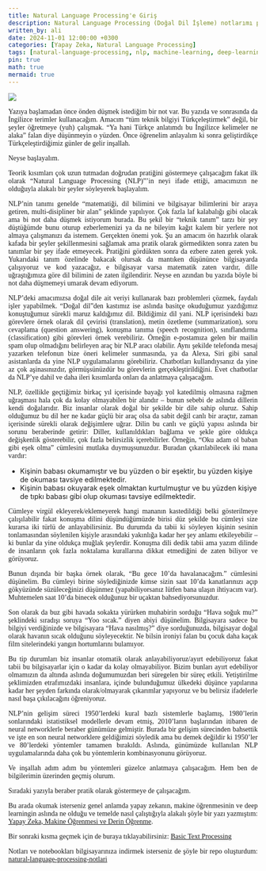 ```yaml
---
title: Natural Language Processing'e Giriş
description: Natural Language Processing (Doğal Dil İşleme) notlarımı paylaşacağım serinin ilk yazısı
written_by: ali
date: 2024-11-01 12:00:00 +0300
categories: [Yapay Zeka, Natural Language Processing]
tags: [natural-language-processing, nlp, machine-learning, deep-learning, artificial-intelligence, ai]
pin: true
math: true
mermaid: true
---
```


<link href="https://fonts.googleapis.com/css2?family=Lora:wght@400;700&display=swap" rel="stylesheet">
<style>
    p {
        font-family: 'Lora', serif;
        text-align: justify;
    }
</style>

![](https://lh3.googleusercontent.com/d/1_P9wRoUyz7ie_bV4vjRzwCUW6-r4Oa84)

Yazıya başlamadan önce önden düşmek istediğim bir not var. Bu yazıda ve sonrasında da İngilizce terimler kullanacağım. Amacım “tüm teknik bilgiyi Türkçeleştirmek” değil, bir şeyler öğretmeye (yuh) çalışmak. “Ya hani Türkçe anlatımdı bu İngilizce kelimeler ne alaka” falan diye düşünmeyin o yüzden. Önce öğrenelim anlayalım ki sonra geliştirdikçe Türkçeleştirdiğimiz günler de gelir inşallah.

Neyse başlayalım.

Teorik kısımları çok uzun tutmadan doğrudan pratiğini göstermeye çalışacağım fakat ilk olarak “Natural Language Processing (NLP)”’in neyi ifade ettiği, amacımızın ne olduğuyla alakalı bir şeyler söyleyerek başlayalım.

NLP’nin tanımı genelde  “matematiği, dil bilimini ve bilgisayar bilimlerini bir araya getiren, multi-disipliner bir alan” şeklinde yapılıyor. Çok fazla laf kalabalığı gibi olacak ama bi not daha düşmek istiyorum burada. Bu şekil bir “teknik tanım” tarzı bir şey düştüğümde bunu oturup ezberlemenizi ya da ne bileyim kağıt kalem bir yerlere not almaya çalışmanızı da istemem. Gerçekten önemi yok. Şu an amacım ön hazırlık olarak kafada bir şeyler şekillenmesini sağlamak ama pratik olarak görmedikten sonra zaten bu tanımlar bir şey ifade etmeyecek. Pratiğini gördükten sonra da ezbere zaten gerek yok. Yukarıdaki tanım özelinde bakacak olursak da mantıken düşününce bilgisayarda çalışıyoruz ve kod yazacağız, e bilgisayar varsa matematik zaten vardır, dille uğraştığımıza göre dil bilimini de zaten ilgilendirir. Neyse en azından bu yazıda böyle bi not daha düşmemeyi umarak devam ediyorum.

NLP’deki amacımızsa doğal dile ait veriyi kullanarak bazı problemleri çözmek, faydalı işler yapabilmek. “Doğal dil”den kastımız ise aslında basitçe okuduğumuz yazdığımız konuştuğumuz sürekli maruz kaldığımız dil. Bildiğimiz dil yani. NLP içerisindeki bazı görevlere örnek olarak dil çevirisi (translation), metin özetleme (summarization), soru cevaplama (question answering), konuşma tanıma (speech recognition), sınıflandırma (classification) gibi görevleri örnek verebiliriz.  Örneğin e-postamıza gelen bir mailin spam olup olmadığını belirleyen araç bir NLP aracı olabilir. Aynı şekilde telefonda mesaj yazarken telefonun bize öneri kelimeler sunmasında, ya da Alexa, Siri gibi sanal asistanlarda da yine NLP uygulamalarını görebiliriz. Chatbotları kullandıysanız da yine az çok aşinasınızdır, görmüşsünüzdür bu görevlerin gerçekleştirildiğini. Evet chatbotlar da NLP’ye dahil ve daha ileri kısımlarda onları da anlatmaya çalışacağım.

NLP, özellikle geçtiğimiz birkaç yıl içerisinde bayağı yol katedilmiş olmasına rağmen uğraşması hala çok da kolay olmayabilen bir alandır – bunun sebebi de aslında dillerin kendi doğalarıdır. Biz insanlar olarak doğal bir şekilde bir dile sahip oluruz. Sahip olduğumuz bu dil her ne kadar güçlü bir araç olsa da sabit değil canlı bir araçtır, zaman içerisinde sürekli olarak değişimlere uğrar. Dilin bu canlı ve güçlü yapısı aslında bir sorunu beraberinde getirir: Diller, kullanıldıkları bağlama ve şekle göre oldukça değişkenlik gösterebilir, çok fazla belirsizlik içerebilirler. Örneğin, “Oku adam ol baban gibi eşek olma” cümlesini mutlaka duymuşsunuzdur. Buradan çıkarılabilecek iki mana vardır:
- Kişinin babası okumamıştır ve bu yüzden o bir eşektir, bu yüzden kişiye de okuması tavsiye edilmektedir.
- Kişinin babası okuyarak eşek olmaktan kurtulmuştur ve bu yüzden kişiye de tıpkı babası gibi olup okuması tavsiye edilmektedir.

Cümleye virgül ekleyerek/eklemeyerek hangi mananın kastedildiği belki gösterilmeye çalışılabilir fakat konuşma dilini düşündüğümüzde birisi düz şekilde bu cümleyi size kurarsa iki türlü de anlayabilirsiniz. Bu durumda da tabii ki söyleyen kişinin sesinin tonlamasından söylenilen kişiyle arasındaki yakınlığa kadar her şey anlamı etkileyebilir – ki bunlar da yine oldukça muğlak şeylerdir. Konuşma dili dedik tabii ama yazım dilinde de insanların çok fazla noktalama kurallarına dikkat etmediğini de zaten biliyor ve görüyoruz.

Bunun dışında bir başka örnek olarak, “Bu gece 10’da havalanacağım.” cümlesini düşünelim. Bu cümleyi birine söylediğinizde kimse sizin saat 10’da kanatlarınızı açıp gökyüzünde süzüleceğinizi düşünmez (yapabiliyorsanız lütfen bana ulaşın ihtiyacım var). Muhtemelen saat 10’da binecek olduğunuz bir uçaktan bahsediyorsunuzdur.

Son olarak da buz gibi havada sokakta yürürken muhabirin sorduğu “Hava soğuk mu?” şeklindeki sıradışı soruya “Yoo sıcak.” diyen abiyi düşünelim. Bilgisayara sadece bu bilgiyi verdiğinizde ve bilgisayara “Hava nasılmış?” diye sorduğunuzda, bilgisayar doğal olarak havanın sıcak olduğunu söyleyecektir. Ne bilsin ironiyi falan bu çocuk daha kaçak film sitelerindeki yangın hortumlarını bulamıyor.

Bu tip durumları biz insanlar otomatik olarak anlayabiliyoruz/ayırt edebiliyoruz fakat tabii bu bilgisayarlar için o kadar da kolay olmayabiliyor. Bizim bunları ayırt edebiliyor olmamızın da altında aslında doğumumuzdan beri süregelen bir süreç etkili. Yetiştirilme şeklimizden etrafımızdaki insanlara, içinde bulunduğumuz ülkedeki düşünce yapılarına kadar her şeyden farkında olarak/olmayarak çıkarımlar yapıyoruz ve bu belirsiz ifadelerle nasıl başa çıkılacağını öğreniyoruz.

NLP’nin gelişim süreci 1950’lerdeki kural bazlı sistemlerle başlamış, 1980’lerin sonlarındaki istatistiksel modellerle devam etmiş, 2010’ların başlarından itibaren de neural networklerle beraber günümüze gelmiştir. Burada bir gelişim sürecinden bahsettik ve işte en son neural networklere geldiğimizi söyledik ama bu demek değildir ki 1950’ler ve 80’lerdeki yöntemler tamamen bırakıldı. Aslında, günümüzde kullanılan NLP uygulamalarında daha çok bu yöntemlerin kombinasyonunu görüyoruz.

Ve inşallah adım adım bu yöntemleri güzelce anlatmaya çalışacağım. Hem ben de bilgilerimin üzerinden geçmiş olurum.

Sıradaki yazıyla beraber pratik olarak göstermeye de çalışacağım.

Bu arada okumak isterseniz genel anlamda yapay zekanın, makine öğrenmesinin ve deep learningin aslında ne olduğu ve temelde nasıl çalıştığıyla alakalı şöyle bir yazı yazmıştım: [Yapay Zeka, Makine Öğrenmesi ve Derin Öğrenme](https://worldwideweeb.net/posts/yapay-zeka-makine-ogrenmesi-ve-derin-ogrenme/).


Bir sonraki kısma geçmek için de buraya tıklayabilirsiniz: [Basic Text Processing](https://worldwideweeb.net/posts/basic-text-processing/)


Notları ve notebookları bilgisayarınıza indirmek isterseniz de şöyle bir repo oluşturdum: [natural-language-processing-notlari](https://github.com/ali6parmak/natural-language-processing-notlari/)
